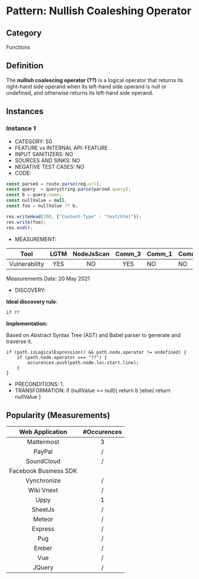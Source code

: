 # Pattern: Nullish Coaleshing Operator

## Category

Functions

## Definition

The **nullish coalescing operator (??)** is a logical operator that returns its right-hand side operand when its left-hand side operand is null or undefined, and otherwise returns its left-hand side operand.

## Instances

### Instance 1

- CATEGORY: S0
- FEATURE vs INTERNAL API: FEATURE
- INPUT SANITIZERS: NO
- SOURCES AND SINKS: NO
- NEGATIVE TEST CASES: NO
- CODE:

```javascript
const parsed = route.parse(req.url);
const query  = querystring.parse(parsed.query);
const b = query.name;   
const nullValue = null;
const foo = nullValue ?? b;

res.writeHead(200, {"Content-Type" : "text/html"});
res.write(foo);
res.end();
```

- MEASUREMENT:

|     Tool      | LGTM | NodeJsScan | Comm_3 | Comm_1 | Comm_2 | Vulnerable |
| :-----------: | :--: | :--------: | :------: | ------- | --------- | ---------- |
| Vulnerability |  YES |    NO      |  YES       |   NO    |    NO     | YES        |
Measurements Date: 20 May 2021

- DISCOVERY:



**Ideal discovery rule**:

```
if ??
```

**Implementation:**

Based on Abstract Syntax Tree (AST) and Babel parser to generate and traverse it.

```
if (path.isLogicalExpression() && path.node.operator != undefined) {
	if (path.node.operator === "??") {
		occurences.push(path.node.loc.start.line);
	}
}
```



- PRECONDITIONS:
   1.
- TRANSFORMATION:
if (nullValue == null){
	return b
}else{
	return nullValue
}

## Popularity (Measurements)

|    Web Application    | #Occurences |
| :-------------------: | :---------: |
|      Mattermost       |      3      |
|        PayPal         |      /      |
|      SoundCloud       |      /      |
| Facebook Business SDK |             |
|      Vynchronize      |      /      |
|      Wiki Vnext       |      /      |
|         Uppy          |      1      |
|        SheetJs        |      /      |
|        Meteor         |      /      |
|        Express        |      /      |
|          Pug          |      /      |
|         Ember         |      /      |
|          Vue          |      /      |
|        JQuery         |      /      |



